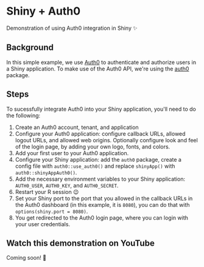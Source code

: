 # Shiny + Auth0

Demonstration of using Auth0 integration in Shiny ✨ 

## Background

In this simple example, we use [Auth0](https://auth0.com) to authenticate and authorize users in a Shiny application. To make use of the Auth0 API, we're using the [auth0](https://github.com/curso-r/auth0) package. 

## Steps

To sucessfully integrate Auth0 into your Shiny application, you'll need to do the following:

1. Create an Auth0 account, tenant, and application
2. Configure your Auth0 application: configure callback URLs, allowed logout URLs, and allowed web origins. Optionally configure look and feel of the login page, by adding your own logo, fonts, and colors.
3. Add your first user to your Auth0 application.
4. Configure your Shiny application: add the `auth0` package, create a config file with `auth0::use_auth0()` and replace `shinyApp()` with `auth0::shinyAppAuth0()`.
5. Add the necessary environment variables to your Shiny application: `AUTH0_USER`, `AUTH0_KEY`, and `AUTH0_SECRET`.
6. Restart your R session 😉
7. Set your Shiny port to the port that you allowed in the callback URLs in the Auth0 dashboard (in this example, it is `8080`), you can do that with `options(shiny.port = 8080)`.
8. You get redirected to the Auth0 login page, where you can login with your user credentials.

## Watch this demonstration on YouTube

Coming soon! 👀 
